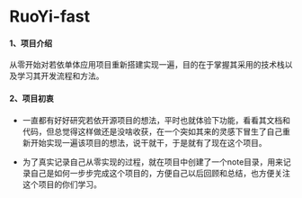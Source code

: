 # RuoYi-fast

#### 1、项目介绍

从零开始对若依单体应用项目重新搭建实现一遍，目的在于掌握其采用的技术栈以及学习其开发流程和方法。

#### 2、项目初衷

* 一直都有好好研究若依开源项目的想法，平时也就体验下功能，看看其文档和代码，但总觉得这样做还是没啥收获，在一个突如其来的灵感下冒生了自己重新开始实现一遍该项目的想法，说干就干，于是就有了现在这个项目。

* 为了真实记录自己从零实现的过程，就在项目中创建了一个note目录，用来记录自己是如何一步步完成这个项目的，方便自己以后回顾和总结，也方便关注这个项目的你们学习。